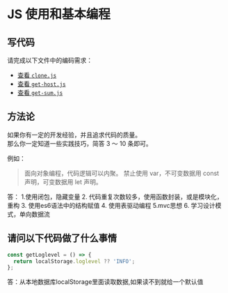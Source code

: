 # JS 使用和基本编程

## 写代码

请完成以下文件中的编码需求：

- [查看 `clone.js`](./clone.js)
- [查看 `get-host.js`](./get-host.js)
- [查看 `get-sum.js`](./get-sum.js)

## 方法论

如果你有一定的开发经验，并且追求代码的质量。  
那么你一定知道一些实践技巧，简答 3 ～ 10 条即可。

例如：

> 面向对象编程，代码逻辑可以内聚。
> 禁止使用 var，不可变数据用 const 声明，可变数据用 let 声明。

答：
1.使用闭包，隐藏变量
2. 代码重复次数较多，使用函数封装，或是模块化，重构
3. 使用es6语法中的结构赋值
4. 使用表驱动编程
5.mvc思想
6. 学习设计模式，单向数据流

## 请问以下代码做了什么事情

```js
const getLoglevel = () => {
  return localStorage.loglevel ?? 'INFO';
};
```

答：从本地数据库localStorage里面读取数据,如果读不到就给一个默认值
